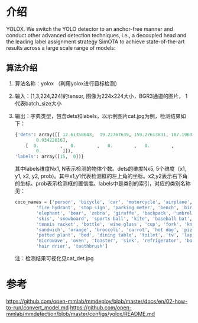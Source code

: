 # 介绍
YOLOX. We switch the YOLO detector to an anchor-free manner and conduct other advanced detection techniques, i.e., a decoupled head and the leading label assignment strategy SimOTA to achieve state-of-the-art results across a large scale range of models:
## 算法介绍
1. 算法名称：yolox （利用yolox进行目标检测）

2. 输入：[1,3,224,224]的tensor, 图像为224x224大小，BGR3通道的图片， 1代表batch_size大小

3. 输出：字典类型，包含dets和labels，以示例图片cat.jpg为例，检测结果如下：
   
    ```python
    {'dets': array([[ 12.61358643,  19.22767639, 159.27613831, 187.19633484,
            0.93422616],
        [  0.        ,   0.        ,   0.        ,   0.        ,
            0.        ]]),
    'labels': array([15,  0])}
    ```
    
    其中labels维度Nx1, N表示检测的物体个数。dets的维度Nx5, 5个维度（x1, y1, x2, y2, prob)。其中x1,y1代表检测框的左上角的坐标。x2,y2表示右下角的坐标。prob表示检测框的置信度。labels中是类别的索引，对应的类别名称见：
    
    ```python
    coco_names = ['person', 'bicycle', 'car', 'motorcycle', 'airplane', 'bus', 'train', 'truck', 'boat', 'traffic light',
            'fire hydrant', 'stop sign', 'parking meter', 'bench', 'bird', 'cat', 'dog', 'horse', 'sheep', 'cow',
            'elephant', 'bear', 'zebra', 'giraffe', 'backpack', 'umbrella', 'handbag', 'tie', 'suitcase', 'frisbee',
            'skis', 'snowboard', 'sports ball', 'kite', 'baseball bat', 'baseball glove', 'skateboard', 'surfboard',
            'tennis racket', 'bottle', 'wine glass', 'cup', 'fork', 'knife', 'spoon', 'bowl', 'banana', 'apple',
            'sandwich', 'orange', 'broccoli', 'carrot', 'hot dog', 'pizza', 'donut', 'cake', 'chair', 'couch',
            'potted plant', 'bed', 'dining table', 'toilet', 'tv', 'laptop', 'mouse', 'remote', 'keyboard', 'cell phone',
            'microwave', 'oven', 'toaster', 'sink', 'refrigerator', 'book', 'clock', 'vase', 'scissors', 'teddy bear',
            'hair drier', 'toothbrush'] 
    ```
    
    注：检测结果可视化见cat_det.jpg

# 参考
https://github.com/open-mmlab/mmdeploy/blob/master/docs/en/02-how-to-run/convert_model.md
https://github.com/open-mmlab/mmdetection/blob/master/configs/yolox/README.md
